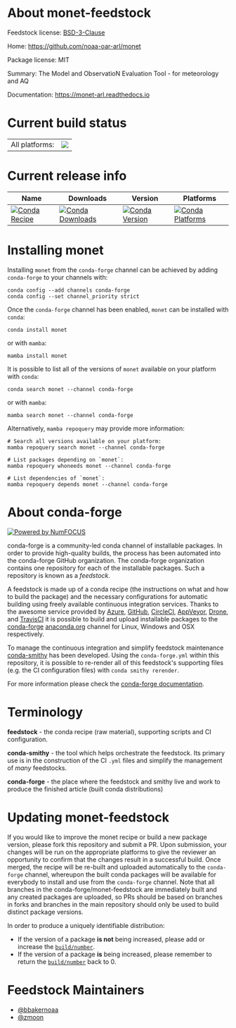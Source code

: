 About monet-feedstock
=====================

Feedstock license: [BSD-3-Clause](https://github.com/conda-forge/monet-feedstock/blob/main/LICENSE.txt)

Home: https://github.com/noaa-oar-arl/monet

Package license: MIT

Summary: The Model and ObservatioN Evaluation Tool - for meteorology and AQ

Documentation: https://monet-arl.readthedocs.io

Current build status
====================


<table><tr><td>All platforms:</td>
    <td>
      <a href="https://dev.azure.com/conda-forge/feedstock-builds/_build/latest?definitionId=9347&branchName=main">
        <img src="https://dev.azure.com/conda-forge/feedstock-builds/_apis/build/status/monet-feedstock?branchName=main">
      </a>
    </td>
  </tr>
</table>

Current release info
====================

| Name | Downloads | Version | Platforms |
| --- | --- | --- | --- |
| [![Conda Recipe](https://img.shields.io/badge/recipe-monet-green.svg)](https://anaconda.org/conda-forge/monet) | [![Conda Downloads](https://img.shields.io/conda/dn/conda-forge/monet.svg)](https://anaconda.org/conda-forge/monet) | [![Conda Version](https://img.shields.io/conda/vn/conda-forge/monet.svg)](https://anaconda.org/conda-forge/monet) | [![Conda Platforms](https://img.shields.io/conda/pn/conda-forge/monet.svg)](https://anaconda.org/conda-forge/monet) |

Installing monet
================

Installing `monet` from the `conda-forge` channel can be achieved by adding `conda-forge` to your channels with:

```
conda config --add channels conda-forge
conda config --set channel_priority strict
```

Once the `conda-forge` channel has been enabled, `monet` can be installed with `conda`:

```
conda install monet
```

or with `mamba`:

```
mamba install monet
```

It is possible to list all of the versions of `monet` available on your platform with `conda`:

```
conda search monet --channel conda-forge
```

or with `mamba`:

```
mamba search monet --channel conda-forge
```

Alternatively, `mamba repoquery` may provide more information:

```
# Search all versions available on your platform:
mamba repoquery search monet --channel conda-forge

# List packages depending on `monet`:
mamba repoquery whoneeds monet --channel conda-forge

# List dependencies of `monet`:
mamba repoquery depends monet --channel conda-forge
```


About conda-forge
=================

[![Powered by
NumFOCUS](https://img.shields.io/badge/powered%20by-NumFOCUS-orange.svg?style=flat&colorA=E1523D&colorB=007D8A)](https://numfocus.org)

conda-forge is a community-led conda channel of installable packages.
In order to provide high-quality builds, the process has been automated into the
conda-forge GitHub organization. The conda-forge organization contains one repository
for each of the installable packages. Such a repository is known as a *feedstock*.

A feedstock is made up of a conda recipe (the instructions on what and how to build
the package) and the necessary configurations for automatic building using freely
available continuous integration services. Thanks to the awesome service provided by
[Azure](https://azure.microsoft.com/en-us/services/devops/), [GitHub](https://github.com/),
[CircleCI](https://circleci.com/), [AppVeyor](https://www.appveyor.com/),
[Drone](https://cloud.drone.io/welcome), and [TravisCI](https://travis-ci.com/)
it is possible to build and upload installable packages to the
[conda-forge](https://anaconda.org/conda-forge) [anaconda.org](https://anaconda.org/)
channel for Linux, Windows and OSX respectively.

To manage the continuous integration and simplify feedstock maintenance
[conda-smithy](https://github.com/conda-forge/conda-smithy) has been developed.
Using the ``conda-forge.yml`` within this repository, it is possible to re-render all of
this feedstock's supporting files (e.g. the CI configuration files) with ``conda smithy rerender``.

For more information please check the [conda-forge documentation](https://conda-forge.org/docs/).

Terminology
===========

**feedstock** - the conda recipe (raw material), supporting scripts and CI configuration.

**conda-smithy** - the tool which helps orchestrate the feedstock.
                   Its primary use is in the construction of the CI ``.yml`` files
                   and simplify the management of *many* feedstocks.

**conda-forge** - the place where the feedstock and smithy live and work to
                  produce the finished article (built conda distributions)


Updating monet-feedstock
========================

If you would like to improve the monet recipe or build a new
package version, please fork this repository and submit a PR. Upon submission,
your changes will be run on the appropriate platforms to give the reviewer an
opportunity to confirm that the changes result in a successful build. Once
merged, the recipe will be re-built and uploaded automatically to the
`conda-forge` channel, whereupon the built conda packages will be available for
everybody to install and use from the `conda-forge` channel.
Note that all branches in the conda-forge/monet-feedstock are
immediately built and any created packages are uploaded, so PRs should be based
on branches in forks and branches in the main repository should only be used to
build distinct package versions.

In order to produce a uniquely identifiable distribution:
 * If the version of a package **is not** being increased, please add or increase
   the [``build/number``](https://docs.conda.io/projects/conda-build/en/latest/resources/define-metadata.html#build-number-and-string).
 * If the version of a package **is** being increased, please remember to return
   the [``build/number``](https://docs.conda.io/projects/conda-build/en/latest/resources/define-metadata.html#build-number-and-string)
   back to 0.

Feedstock Maintainers
=====================

* [@bbakernoaa](https://github.com/bbakernoaa/)
* [@zmoon](https://github.com/zmoon/)

